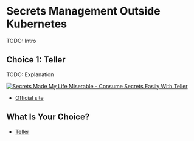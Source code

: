 # Secrets Management Outside Kubernetes

TODO: Intro

## Choice 1: Teller

TODO: Explanation

[![Secrets Made My Life Miserable - Consume Secrets Easily With Teller](https://img.youtube.com/vi/Vcjz-YM3uLQ/0.jpg)](https://youtu.be/Vcjz-YM3uLQ)
* [Official site](https://tlr.dev)

## What Is Your Choice?

* [Teller](teller.md)
